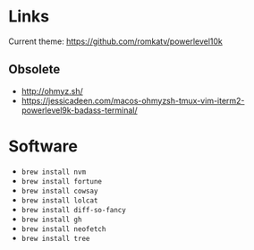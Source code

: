 # Links

Current theme: https://github.com/romkatv/powerlevel10k

## Obsolete

* http://ohmyz.sh/
* https://jessicadeen.com/macos-ohmyzsh-tmux-vim-iterm2-powerlevel9k-badass-terminal/

# Software

* `brew install nvm`
* `brew install fortune`
* `brew install cowsay`
* `brew install lolcat`
* `brew install diff-so-fancy`
* `brew install gh`
* `brew install neofetch`
* `brew install tree`
